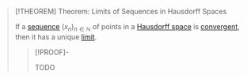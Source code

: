 >[!THEOREM] Theorem: Limits of Sequences in Hausdorff Spaces
>
>If a [sequence](../../Analysis/Functions/Sequences/Sequence.md) $(x_n)_{n \in \mathbb{N}}$ of points in a [Hausdorff space](Hausdorff%20Space.md) is [convergent](../../Analysis/Functions/Sequences/Convergence%20of%20Sequences.md), then it has a unique [limit](../../Analysis/Functions/Sequences/Limit%20of%20a%20Sequence.md).
>
>>[!PROOF]-
>>
>>TODO
>>
>